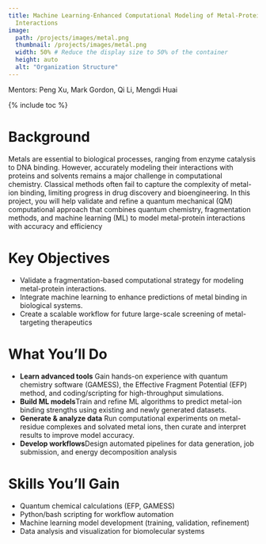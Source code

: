 ```yaml
---
title: Machine Learning-Enhanced Computational Modeling of Metal-Protein
  Interactions
image:
  path: /projects/images/metal.png
  thumbnail: /projects/images/metal.png
  width: 50% # Reduce the display size to 50% of the container
  height: auto
  alt: "Organization Structure"
---
```


Mentors: Peng Xu, Mark Gordon, Qi Li, Mengdi Huai

{% include toc %}

# Background

Metals are essential to biological processes, ranging from enzyme catalysis to
DNA binding. However, accurately modeling their interactions with proteins
and solvents remains a major challenge in computational chemistry. Classical
methods often fail to capture the complexity of metal-ion binding, limiting
progress in drug discovery and bioengineering. In this project, you will help
validate and refine a quantum mechanical (QM) computational approach that
combines quantum chemistry, fragmentation methods, and machine learning
(ML) to model metal-protein interactions with accuracy and efficiency

# Key Objectives

- Validate a fragmentation-based computational strategy for modeling
  metal-protein interactions.
- Integrate machine learning to enhance predictions of metal binding in
  biological systems.
- Create a scalable workflow for future large-scale screening of metal-
  targeting therapeutics

# What You’ll Do

- **Learn advanced tools** Gain hands-on experience with quantum
  chemistry software (GAMESS), the Effective Fragment Potential (EFP)
  method, and coding/scripting for high-throughput simulations.
- **Build ML models**Train and refine ML algorithms to predict metal-ion
  binding strengths using existing and newly generated datasets.
- **Generate & analyze data** Run computational experiments on metal-
  residue complexes and solvated metal ions, then curate and interpret
  results to improve model accuracy.
- **Develop workflows**Design automated pipelines for data generation,
  job submission, and energy decomposition analysis

# Skills You’ll Gain

- Quantum chemical calculations (EFP, GAMESS)
- Python/bash scripting for workflow automation
- Machine learning model development (training, validation, refinement)
- Data analysis and visualization for biomolecular systems

